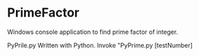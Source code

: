 # PrimeFactor
Windows console application to find prime factor of integer.

PyPrile.py
Written with Python.
Invoke "PyPrime.py [testNumber]
